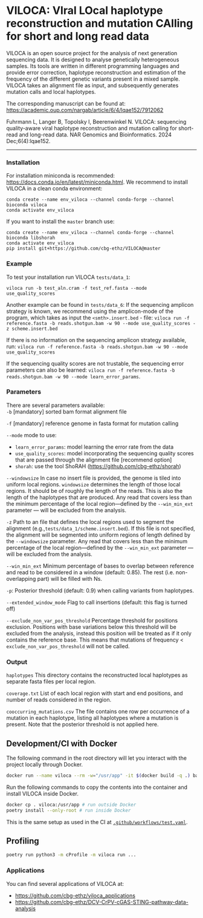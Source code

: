 VILOCA: VIral LOcal haplotype reconstruction and mutation CAlling for short and long read data
===============

VILOCA is an open source project for the analysis of next generation sequencing
data. It is designed to analyse genetically heterogeneous samples. Its tools
are written in different programming languages and provide error correction,
haplotype reconstruction and estimation of the frequency of the different
genetic variants present in a mixed sample.
VILOCA takes an alignment file as input, and subsequently generates mutation calls and local haplotypes.


The corresponding manuscript can be found at: https://academic.oup.com/nargab/article/6/4/lqae152/7912062

Fuhrmann L, Langer B, Topolsky I, Beerenwinkel N. VILOCA: sequencing quality-aware viral haplotype reconstruction and mutation calling for short-read and long-read data. NAR Genomics and Bioinformatics. 2024 Dec;6(4):lqae152.

---

### Installation
For installation miniconda is recommended: https://docs.conda.io/en/latest/miniconda.html.
We recommend to install VILOCA in a clean conda environment:
```
conda create --name env_viloca --channel conda-forge --channel bioconda viloca
conda activate env_viloca
```

If you want to install the `master` branch use:
```
conda create --name env_viloca --channel conda-forge --channel bioconda libshorah
conda activate env_viloca
pip install git+https://github.com/cbg-ethz/VILOCA@master
```

### Example
To test your installation run VILOCA `tests/data_1`:
```
viloca run -b test_aln.cram -f test_ref.fasta --mode use_quality_scores
```

Another example can be found in  `tests/data_6`:
If the sequencing amplicon strategy is known, we recommend using the amplicon-mode of the program, which takes as input the `<smth>.insert.bed` - file:
`viloca run -f reference.fasta -b reads.shotgun.bam -w 90 --mode use_quality_scores -z scheme.insert.bed`

If there is no information on the sequencing amplicon strategy available, run:
`viloca run -f reference.fasta -b reads.shotgun.bam -w 90 --mode use_quality_scores`

If the sequencing quality scores are not trustable, the sequencing error parameters can also be learned:
`viloca run -f reference.fasta -b reads.shotgun.bam -w 90 --mode learn_error_params`.


### Parameters
There are several parameters available:  
`-b` [mandatory] sorted bam format alignment file  

`-f` [mandatory] reference genome in fasta format for mutation calling  

`--mode` mode to use:  
  - `learn_error_params`: model learning the error rate from the data  
  - `use_quality_scores`: model incorporating the sequencing quality scores that are passed through the alignment file [recommend option]
  - `shorah`: use the tool ShoRAH (https://github.com/cbg-ethz/shorah)

`--windowsize` In case no insert file is provided, the genome is tiled into uniform local regions. `windowsize` determines the length of those local regions. It should be of roughly the length of the reads. This is also the length of the haplotypes that are produced. Any read that covers less than the minimum percentage of the local region—defined by the `--win_min_ext` parameter — will be excluded from the analysis.

`-z` Path to an file that defines the local regions used to segment the alignment (e.g.,`tests/data_1/scheme.insert.bed`). If this file is not specified, the alignment will be segmented into uniform regions of length defined by the `--windowsize` parameter. Any read that covers less than the minimum percentage of the local region—defined by the `--win_min_ext` parameter — will be excluded from the analysis.

`--win_min_ext` Minimum percentage of bases to overlap between reference and read to be considered in a window (default: 0.85). The rest (i.e. non-overlapping part) will be filled with Ns.

`-p`: Posterior threshold (default: 0.9) when calling variants from haplotypes.

`--extended_window_mode` Flag to call insertions (default: this flag is turned off)  

`--exclude_non_var_pos_threshold` Percentage threshold for positions exclusion. Positions with base variations below this threshold will be excluded from the analysis, instead this position will be treated as if it only contains the reference base. This means that mutations of frequency < `exclude_non_var_pos_threshold` will not be called.


### Output
`haplotypes` This directory contains the reconstructed local haplotypes as separate fasta files per local region.

`coverage.txt` List of each local region with start and end positions, and number of reads considered in the region.

`cooccurring_mutations.csv` The file contains one row per occurrence of a mutation in each haplotype, listing all haplotypes where a mutation is present. Note that the posterior threshold is not applied here.

## Development/CI with Docker
The following command in the root directory will let you interact with the project locally through Docker.
```bash
docker run --name viloca --rm -w="/usr/app" -it $(docker build -q .) bash
```
Run the following commands to copy the contents into the container and  install VILOCA inside Docker.
```bash
docker cp . viloca:/usr/app # run outside Docker
poetry install --only-root # run inside Docker
```

This is the same setup as used in the CI at [`.github/workflows/test.yaml`](.github/workflows/test.yaml).

## Profiling
```bash
poetry run python3 -m cProfile -m viloca run ...
```

### Applications

You can find several applications of VILOCA at:
- https://github.com/cbg-ethz/viloca_applications
- https://github.com/cbg-ethz/DCV-CrPV-cGAS-STING-pathway-data-analysis
